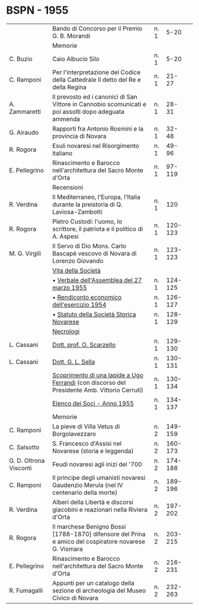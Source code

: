 # BSPN - 1955

<table>
    <tr>
        <td></td>
        <td>Bando di Concorso per il Premio G. B. Morandi</td>
        <td>n. 1</td>
        <td>5-20</td>
        <td></td>
    </tr>
    <tr>
        <td></td>
        <td>Memorie</td>
        <td></td>
        <td></td>
        <td></td>
    </tr>
    <tr>
        <td>C. Buzio</td>
        <td>Caio Albucio Silo</td>
        <td>n. 1</td>
        <td>5-20</td>
        <td></td>
    </tr>
    <tr>
        <td>C. Ramponi</td>
        <td>Per l'interpretazione del Codice della Cattedrale Il detto del Re e della Regina</td>
        <td>n. 1</td>
        <td>21-27</td>
        <td></td>
    </tr>
    <tr>
        <td>A. Zammaretti</td>
        <td>Il prevosto ed i canonici di San Vittore in Cannobio scomunicati e poi assolti dopo adeguata ammenda</td>
        <td>n. 1</td>
        <td>28-31</td>
        <td></td>
    </tr>
    <tr>
        <td>G. Airaudo</td>
        <td>Rapporti fra Antonio Rosmini e la provincia di Novara</td>
        <td>n. 1</td>
        <td>32-48</td>
        <td></td>
    </tr>
    <tr>
        <td>R. Rogora</td>
        <td>Esuli novaresi nel Risorgimento italiano</td>
        <td>n. 1</td>
        <td>49-96</td>
        <td></td>
    </tr>
    <tr>
        <td>E. Pellegrino</td>
        <td>Rinascimento e Barocco nell'architettura del Sacro Monte d'Orta</td>
        <td>n. 1</td>
        <td>97-119</td>
        <td></td>
    </tr>
    <tr>
        <td></td>
        <td>Recensioni</td>
        <td></td>
        <td></td>
        <td></td>
    </tr>
    <tr>
        <td>R. Verdina</td>
        <td>Il Mediterraneo, l'Europa, l'Italia durante la preistoria di Q. Laviosa-Zambotti</td>
        <td>n. 1</td>
        <td>120</td>
        <td></td>
    </tr>
    <tr>
        <td>R. Rogora</td>
        <td>Pietro Custodi: l'uomo, lo scrittore, il patriota e il politico di A. Aspesi</td>
        <td>n. 1</td>
        <td>120-123</td>
        <td></td>
    </tr>
    <tr>
        <td>M. G. Virgili</td>
        <td>Il Servo di Dio Mons. Carlo Bascap&egrave; vescovo di Novara di Lorenzo Giovando</td>
        <td>n. 1</td>
        <td>123-123</td>
        <td></td>
    </tr>
    <tr>
        <td></td>
        <td><a href="http://www.ssno.it/BSPNo/bspn_vita55.html#550">Vita della Societ&agrave;</a></td>
        <td></td>
        <td></td>
        <td></td>
    </tr>
    <tr>
        <td></td>
        <td>&bullet; <a href="http://www.ssno.it/BSPNo/bspn_vita55.html#551">Verbale dell'Assemblea del 27 marzo
            1955</a></td>
        <td>n. 1</td>
        <td>124-125</td>
        <td></td>
    </tr>
    <tr>
        <td></td>
        <td>&bullet; <a href="http://www.ssno.it/BSPNo/bspn_vita55.html#552">Rendiconto economico dell'esercizio
            1954</a></td>
        <td>n. 1</td>
        <td>126-127</td>
        <td></td>
    </tr>
    <tr>
        <td></td>
        <td>&bullet; <a href="http://www.ssno.it/BSPNo/bspn_vita55.html#553">Statuto della Societ&agrave; Storica
            Novarese</a></td>
        <td>n. 1</td>
        <td>128-129</td>
        <td></td>
    </tr>
    <tr>
        <td></td>
        <td><a href="http://www.ssno.it/BSPNo/bspn_vita55.html#554">Necrologi</a></td>
        <td></td>
        <td></td>
        <td></td>
    </tr>
    <tr>
        <td>L. Cassani</td>
        <td><a href="http://www.ssno.it/BSPNo/bspn_vita55.html#555">Dott. prof. O. Scarzello</a></td>
        <td>n. 1</td>
        <td>129-130</td>
        <td></td>
    </tr>
    <tr>
        <td>L. Cassani</td>
        <td><a href="http://www.ssno.it/BSPNo/bspn_vita55.html#556">Dott. G. L. Sella</a></td>
        <td>n. 1</td>
        <td>130-131</td>
        <td></td>
    </tr>
    <tr>
        <td></td>
        <td><a href="http://www.ssno.it/BSPNo/bspn_vita55.html#557">Scoprimento di una lapide a Ugo Ferrandi</a> (con
            discorso del Presidente Amb. Vittorio Cerruti)
        </td>
        <td>n. 1</td>
        <td>130-134</td>
        <td></td>
    </tr>
    <tr>
        <td></td>
        <td><a href="http://www.ssno.it/SSN/ssn_soci1955.html">Elenco dei Soci - Anno 1955</a></td>
        <td>n. 1</td>
        <td>134-137</td>
        <td></td>
    </tr>
    <tr>
        <td></td>
        <td>Memorie</td>
        <td></td>
        <td></td>
        <td></td>
    </tr>
    <tr>
        <td>C. Ramponi</td>
        <td>La pieve di Villa Vetus di Borgolavezzaro</td>
        <td>n. 2</td>
        <td>149-159</td>
        <td></td>
    </tr>
    <tr>
        <td>C. Salsotto</td>
        <td>S. Francesco d'Assisi nel Novarese (storia e leggenda)</td>
        <td>n. 2</td>
        <td>160-173</td>
        <td></td>
    </tr>
    <tr>
        <td>G. D. Oltrona Visconti</td>
        <td>Feudi novaresi agli inizi del '700</td>
        <td>n. 2</td>
        <td>174-188</td>
        <td></td>
    </tr>
    <tr>
        <td>C. Ramponi</td>
        <td>Il principe degli umanisti novaresi Gaudenzio Merula (nel IV centenario della morte)</td>
        <td>n. 2</td>
        <td>189-196</td>
        <td></td>
    </tr>
    <tr>
        <td>R. Verdina</td>
        <td>Alberi della Libert&agrave; e discorsi giacobini e reazionari nella Riviera d'Orta</td>
        <td>n. 2</td>
        <td>197-202</td>
        <td></td>
    </tr>
    <tr>
        <td>R. Rogora</td>
        <td>Il marchese Benigno Bossi [1788-1870] difensore del Prina e amico del cospiratore novarese G. Vismara</td>
        <td>n. 2</td>
        <td>203-215</td>
        <td></td>
    </tr>
    <tr>
        <td>E. Pellegrino</td>
        <td>Rinascimento e Barocco nell'architettura del Sacro Monte d'Orta</td>
        <td>n. 2</td>
        <td>216-231</td>
        <td></td>
    </tr>
    <tr>
        <td>R. Fumagalli</td>
        <td>Appunti per un catalogo della sezione di archeologia del Museo Civico di Novara</td>
        <td>n. 2</td>
        <td>232-263</td>
        <td></td>
    </tr>
</table>